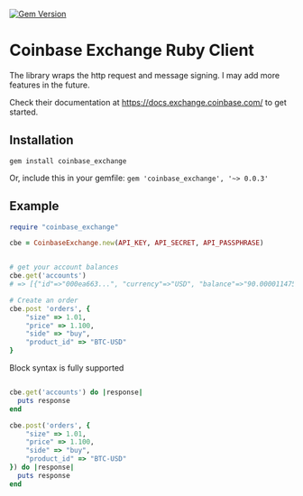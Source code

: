 [![Gem Version](https://badge.fury.io/rb/coinbase_exchange.svg)](http://badge.fury.io/rb/coinbase_exchange)
# Coinbase Exchange Ruby Client
The library wraps the http request and message signing.  I may add more features in the future.

Check their documentation at https://docs.exchange.coinbase.com/ to get started.

## Installation
```gem install coinbase_exchange```

Or, include this in your gemfile:
```gem 'coinbase_exchange', '~> 0.0.3'```

## Example
```ruby
require "coinbase_exchange"

cbe = CoinbaseExchange.new(API_KEY, API_SECRET, API_PASSPHRASE)


# get your account balances
cbe.get('accounts')
# => [{"id"=>"000ea663...", "currency"=>"USD", "balance"=>"90.0000114750000000", "hold"=>"0.0000000000000000", "available"=>"0.9000114750000000", "profile_id"=>"4409df27..."}, {"id"=>"8bfe", "currency"=>"BTC", "balance"=>"9.4426882700000000", "hold"=>"0.0000000000000000", "available"=>"5.4426882700000000", "profile_id"=>"a8f2d8..."}] 

# Create an order
cbe.post 'orders', {
    "size" => 1.01,
    "price" => 1.100,
    "side" => "buy",
    "product_id" => "BTC-USD"
}

```

Block syntax is fully supported

```ruby

cbe.get('accounts') do |response|
  puts response
end

cbe.post('orders', {
    "size" => 1.01,
    "price" => 1.100,
    "side" => "buy",
    "product_id" => "BTC-USD"
}) do |response|
  puts response
end

```

